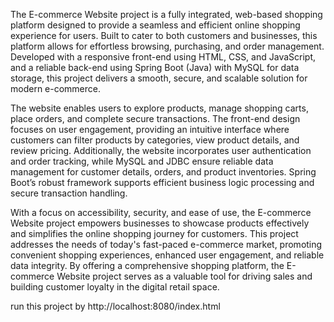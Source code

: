 The E-commerce Website project is a fully integrated, web-based shopping platform designed to provide a seamless and efficient online shopping experience for users. Built to cater to both customers and businesses, this platform allows for effortless browsing, purchasing, and order management. Developed with a responsive front-end using HTML, CSS, and JavaScript, and a reliable back-end using Spring Boot (Java) with MySQL for data storage, this project delivers a smooth, secure, and scalable solution for modern e-commerce.

The website enables users to explore products, manage shopping carts, place orders, and complete secure transactions. The front-end design focuses on user engagement, providing an intuitive interface where customers can filter products by categories, view product details, and review pricing. Additionally, the website incorporates user authentication and order tracking, while MySQL and JDBC ensure reliable data management for customer details, orders, and product inventories. Spring Boot’s robust framework supports efficient business logic processing and secure transaction handling.

With a focus on accessibility, security, and ease of use, the E-commerce Website project empowers businesses to showcase products effectively and simplifies the online shopping journey for customers. This project addresses the needs of today's fast-paced e-commerce market, promoting convenient shopping experiences, enhanced user engagement, and reliable data integrity. By offering a comprehensive shopping platform, the E-commerce Website project serves as a valuable tool for driving sales and building customer loyalty in the digital retail space.


 run this project by http://localhost:8080/index.html
 
